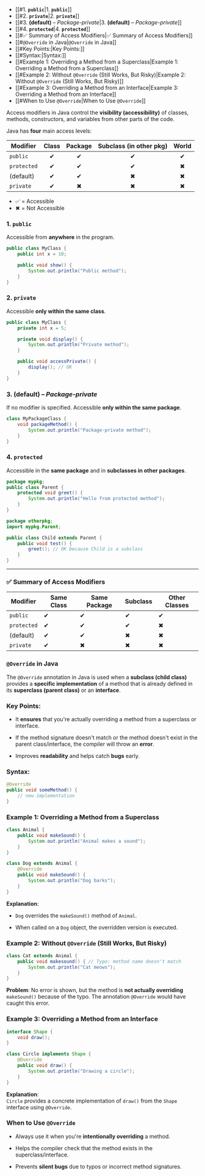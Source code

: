 - [[#1. **`public`**|1. **`public`**]]
- [[#2. **`private`**|2. **`private`**]]
- [[#3. **(default)** – _Package-private_|3. **(default)** – _Package-private_]]
- [[#4. **`protected`**|4. **`protected`**]]
- [[#✅ Summary of Access Modifiers|✅ Summary of Access Modifiers]]
- [[#`@Override` in Java|`@Override` in Java]]
- [[#Key Points:|Key Points:]]
- [[#Syntax:|Syntax:]]
- [[#Example 1: Overriding a Method from a Superclass|Example 1: Overriding a Method from a Superclass]]
- [[#Example 2: Without `@Override` (Still Works, But Risky)|Example 2: Without `@Override` (Still Works, But Risky)]]
- [[#Example 3: Overriding a Method from an Interface|Example 3: Overriding a Method from an Interface]]
- [[#When to Use `@Override`|When to Use `@Override`]]



Access modifiers in Java control the **visibility (accessibility)** of classes, methods, constructors, and variables from other parts of the code.

Java has **four** main access levels:

|Modifier|Class|Package|Subclass (in other pkg)|World|
|---|:-:|:-:|:-:|:-:|
|`public`|✔|✔|✔|✔|
|`protected`|✔|✔|✔|✖|
|(default)|✔|✔|✖|✖|
|`private`|✔|✖|✖|✖|

- ✅ = Accessible
- ✖ = Not Accessible
### 1. **`public`**

Accessible from **anywhere** in the program.

```java
public class MyClass {
    public int x = 10;

    public void show() {
        System.out.println("Public method");
    }
}
```

### 2. **`private`**

Accessible **only within the same class**.

```java
public class MyClass {
    private int x = 5;

    private void display() {
        System.out.println("Private method");
    }

    public void accessPrivate() {
        display(); // OK
    }
}
```

### 3. **(default)** – _Package-private_

If no modifier is specified. Accessible **only within the same package**.

```java
class MyPackageClass {
    void packageMethod() {
        System.out.println("Package-private method");
    }
}
```

### 4. **`protected`**

Accessible in the **same package** and in **subclasses in other packages**.

```java
package mypkg;
public class Parent {
    protected void greet() {
        System.out.println("Hello from protected method");
    }
}

package otherpkg;
import mypkg.Parent;

public class Child extends Parent {
    public void test() {
        greet(); // OK because Child is a subclass
    }
}
```

---

### ✅ Summary of Access Modifiers

|Modifier|Same Class|Same Package|Subclass|Other Classes|
|---|---|---|---|---|
|`public`|✔|✔|✔|✔|
|`protected`|✔|✔|✔|✖|
|(default)|✔|✔|✖|✖|
|`private`|✔|✖|✖|✖|

### `@Override` in Java

The `@Override` annotation in Java is used when a **subclass (child class)** provides a **specific implementation** of a method that is already defined in its **superclass (parent class)** or an **interface**.

### Key Points:

- It **ensures** that you're actually overriding a method from a superclass or interface.
    
- If the method signature doesn't match or the method doesn't exist in the parent class/interface, the compiler will throw an **error**.
    
- Improves **readability** and helps catch **bugs** early.
    
### Syntax:

```java
@Override
public void someMethod() {
    // new implementation
}
```

### Example 1: Overriding a Method from a Superclass

```java
class Animal {
    public void makeSound() {
        System.out.println("Animal makes a sound");
    }
}

class Dog extends Animal {
    @Override
    public void makeSound() {
        System.out.println("Dog barks");
    }
}
```

**Explanation**:

- `Dog` overrides the `makeSound()` method of `Animal`.
    
- When called on a `Dog` object, the overridden version is executed.
    

### Example 2: Without `@Override` (Still Works, But Risky)

```java
class Cat extends Animal {
    public void makesound() { // Typo: method name doesn't match
        System.out.println("Cat meows");
    }
}
```

**Problem**: No error is shown, but the method is **not actually overriding** `makeSound()` because of the typo. The annotation `@Override` would have caught this error.

### Example 3: Overriding a Method from an Interface

```java
interface Shape {
    void draw();
}

class Circle implements Shape {
    @Override
    public void draw() {
        System.out.println("Drawing a circle");
    }
}
```

**Explanation**:  
`Circle` provides a concrete implementation of `draw()` from the `Shape` interface using `@Override`.

### When to Use `@Override`

- Always use it when you're **intentionally overriding** a method.
    
- Helps the compiler check that the method exists in the superclass/interface.
    
- Prevents **silent bugs** due to typos or incorrect method signatures.
    



